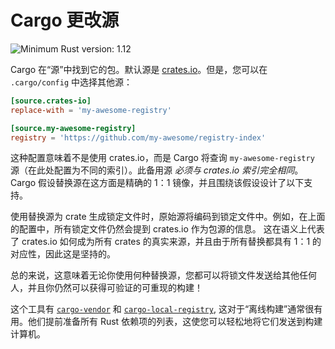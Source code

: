 # Cargo 更改源

![Minimum Rust version: 1.12](https://img.shields.io/badge/Minimum%20Rust%20Version-1.12-brightgreen.svg)

Cargo 在“源”中找到它的包。默认源是 [crates.io](https://crates.io)。但是，您可以在 `.cargo/config` 中选择其他源：

```toml
[source.crates-io]
replace-with = 'my-awesome-registry'

[source.my-awesome-registry]
registry = 'https://github.com/my-awesome/registry-index'
```

这种配置意味着不是使用 crates.io，而是 Cargo 将查询 `my-awesome-registry` 源（在此处配置为不同的索引）。此备用源 *必须与 crates.io 索引完全相同*。
Cargo 假设替换源在这方面是精确的 1：1 镜像，并且围绕该假设设计了以下支持。

使用替换源为 crate 生成锁定文件时，原始源将编码到锁定文件中。例如，在上面的配置中，所有锁定文件仍然会提到 crates.io 作为包源的信息。
这在语义上代表了 crates.io 如何成为所有 crates 的真实来源，并且由于所有替换都具有 1：1 的对应性，因此这是坚持的。

总的来说，这意味着无论你使用何种替换源，您都可以将锁文件发送给其他任何人，并且你仍然可以获得可验证的可重现的构建！

这个工具有 [`cargo-vendor`](https://github.com/alexcrichton/cargo-vendor) 和 [`cargo-local-registry`](https://github.com/alexcrichton/cargo-local-registry),
这对于“离线构建”通常很有用。他们提前准备所有 Rust 依赖项的列表，这使您可以轻松地将它们发送到构建计算机。
